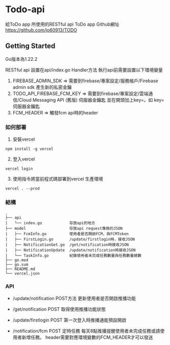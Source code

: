 # Todo-api
給ToDo app 所使用的RESTful api
ToDo app Github網址
https://github.com/jo60913/TODO

## Getting Started
Go版本為1.22.2

RESTful api 設置在api/index.go Handler方法
執行api前需要設置以下環境變量

1. FIREBASE_ADMIN_SDK => 需要到firebase/專案設定/服務帳戶/Firebase admin sdk 產生新的私密金鑰
2. TODO_API_FIREBASE_FCM_KEY => 需要到firebase/專案設定/雲端通信/Cloud Messaging API (舊版) 伺服器金鑰匙 並在開頭加上key=。如 key=伺服器金鑰匙
3. FCM_HEADER => 觸發fcm api時的header

### 如何部署

1. 安裝vercel
```
npm install -g vercel
```

2. 登入vercel 
```
vercel login
```
3. 使用指令將當前程式碼部署到vercel 生產環境
```
vercel . --prod
```


### 結構
```
.
├── api
|   └── index.go            存放api的地方
├── model                   存放api request專換的JSON
|   ├── FcmInfo.go          使用者是否開啟FCM，與FCMToken
|   ├── FirstLogin.go       /update/firstlogin時，接收JSON
|   ├── NotificationGet.go  /get/notification時接收JSON
|   ├── NotificationUpdate  /update/notification時接收JSON
|   └── TaskInfo.go         紀錄使用者未完成任務數量與任務數量總數
├── go.mod
├── go.sum
├── README.md
└── vercel.json
```
### API

* /update/notification
POST方法
更新使用者是否開啟推播功能

* /get/notification
POST
取得使用推播功能狀態

* /update/firstlogin
POST
第一次登入時推播通能預設開啟

* /notification/fcm
POST
定時任務 每天8點推播提醒使用者未完成任務或請使用者新增任務。
header需要對應環境變數的FCM_HEADER才可以發送

